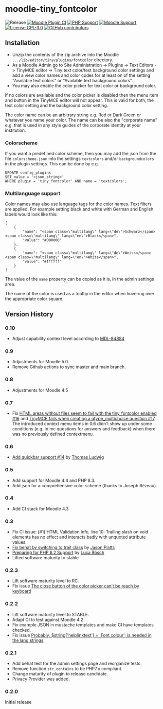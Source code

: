 moodle-tiny_fontcolor
========================

![Release](https://img.shields.io/badge/Release-0.10-blue.svg)
[![Moodle Plugin CI](https://github.com/bfh/moodle-tiny_fontcolor/actions/workflows/moodle-plugin-ci.yml/badge.svg?branch=main)](https://github.com/bfh/moodle-tiny_fontcolor/actions/workflows/moodle-plugin-ci.yml)
[![PHP Support](https://img.shields.io/badge/php-7.4--8.4-blue)](https://github.com/bfh/moodle-tiny_fontcolor/action)
[![Moodle Support](https://img.shields.io/badge/Moodle-4.1--5.0-orange)](https://github.com/bfh/moodle-tiny_fontcolor/actions)
[![License GPL-3.0](https://img.shields.io/github/license/bfh/moodle-tiny_fontcolor?color=lightgrey)](https://github.com/bfh/moodle-tiny_fontcolor/blob/main/LICENSE)
[![GitHub contributors](https://img.shields.io/github/contributors/bfh/moodle-tiny_fontcolor)](https://github.com/bfh/moodle-tiny_fontcolor/graphs/contributors)

## Installation

- Unzip the contents of the zip archive into the Moodle `.../lib/editor/tiny/plugins/fontcolor` directory.
- As a Moodle Admin go to Site Administration -> Plugins -> Text Editors -> TinyMCE editor -> Tiny text color/text background color settings
and add a view color names and color codes for at least on of the setting "Available text colors" or "Available text background colors".
- You may also enable the color picker for text color or background color.
 
If no colors are available and the color picker is disabled then the
menu item and button in the TinyMCE editor will not appear. This is valid for both,
the text color setting and the background color setting.

The color name can be an arbitrary string e.g. Red or Dark Green or whatever you name
your color. The name can be also the "corporate name" e.g. that is used in any style guides
of the corporate identity at your institution.

### Colorscheme

If you want a predefined color scheme, then you may add the json from
the file `colorscheme.json` into the settings `textcolors` and/or `backgroundcolors`
in the plugin settings. This can be done by e.g.

```
UPDATE config_plugins
SET value = '<json_string>'
WHERE plugin = 'tiny_fontcolor' AND name = 'textcolors';
```

### Multilanguage support

Color names may also use language tags for the color names. Text filters
are applied. For example setting black and white with German and English
labels would look like this:

```
[
    {
        "name": "<span class=\"multilang\" lang=\"de\">Schwarz</span><span class=\"multilang\" lang=\"en\">Black</span>",
        "value": "#000000"
    },
    {
        "name": "<span class=\"multilang\" lang=\"de\">Weiss</span><span class=\"multilang\" lang=\"en\">White</span>",
        "value": "#ffffff"
    }
]
```

The value of the `name` property can be copied as it is, in the admin settings area.

The name of the color is used as a tooltip in the editor when hovering
over the appropriate color square.

## Version History

### 0.10
- Adjust capability context level according to [MDL-84884](https://tracker.moodle.org/browse/MDL-84884)

### 0.9

- Adjustments for Moodle 5.0.
- Remove Github actions to sync master and main branch.

### 0.8

- Adjustments for Moodle 4.5

### 0.7
- Fix [HTML areas without files seem to fail with the tiny_fontcolor enabled #16](https://github.com/bfh/moodle-tiny_fontcolor/issues/16) and 
[TinyMCE fails when creating a qtype_multichoice question #17](https://github.com/bfh/moodle-tiny_fontcolor/issues/17). The introduced context menu items in 0.6 didn't show up under
some conditions (e.g. in mc questions for answers and feedback) when there was no previously
defined contextmenu.

### 0.6
- [Add quickbar support #14](https://github.com/bfh/moodle-tiny_fontcolor/issues/14)
by [Thomas Ludwig](https://github.com/tholudwig)

### 0.5
- Add support for Moodle 4.4 and PHP 8.3.
- Add json for a comprehensive color scheme (thanks to Joseph Rézeau).

### 0.4
- Add CI stack for Moodle 4.3

### 0.3
- Fix CI issue: (#1) HTML Validation info, line 10: Trailing slash on void elements has no effect and interacts badly with unquoted attribute values.
- [Fix behat by switching to trait class](https://github.com/bfh/moodle-tiny_fontcolor/pull/12)
by [Jason Platts](https://github.com/jason-platts)
- [Preparing for PHP 8.2 Support](https://github.com/bfh/moodle-tiny_fontcolor/pull/13)
by [Luca Bösch](https://github.com/lucaboesch)
- Lifted software maturity to stable

### 0.2.3
- Lift software maturity level to RC.
- Fix issue [The close button of the color picker can't be reach by keyboard](https://github.com/bfh/moodle-tiny_fontcolor/issues/10)

### 0.2.2

- Lift software maturity level to STABLE.
- Adapt CI to test against Moodle 4.2.
- Fix example JSON in mustache templates and make CI have templates checked.
- Fix issue [Probably, $string['helplinktext'] = 'Font colour'; is needed in the lang strings](https://github.com/bfh/moodle-tiny_fontcolor/issues/6).

### 0.2.1

- Add behat test for the admin settings page and reorganize tests.
- Remove function `str_contains` to be PHP7.x compliant.
- Change maturity of plugin to release candidate.
- Privacy Provider was added.

### 0.2.0
Initial release
